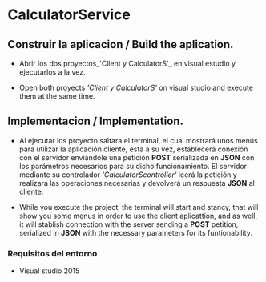 # CalculatorService

## Construir la aplicacion / Build the aplication.
* Abrir los dos proyectos_'Client y CalculatorS'_ en visual estudio y ejecutarlos a la vez.

* Open both proyects _'Client y CalculatorS'_ on visual studio and execute them at the same time.

## Implementacion / Implementation.
* Al ejecutar los proyecto saltara el terminal, el cual mostrará unos menús para utilizar la aplicación cliente, esta a su vez, establecerá conexión con el servidor enviándole una petición **POST** serializada en **JSON** con los parámetros necesarios para su dicho funcionamiento.
El servidor mediante su controlador _'CalculatorScontroller'_ leerá la petición y realizara las operaciones necesarias y devolverá un respuesta **JSON** al cliente.

* While you execute the project, the terminal will start and stancy, that will show you some menus in order to use the client aplicattion, and as well, it will stablish connection with the server sending a **POST** petition, serialized in **JSON** with the necessary parameters for its funtionability.

### Requisitos del entorno
  * Visual studio 2015
